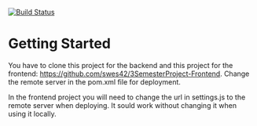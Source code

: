 [![Build Status](https://travis-ci.com/MiaSimone/CA3-Backend.svg?branch=master)](https://travis-ci.com/MiaSimone/CA3-Backend)

# Getting Started

You have to clone this project for the backend and this project for the frontend: https://github.com/swes42/3SemesterProject-Frontend.
Change the remote server in the pom.xml file for deployment.

In the frontend project you will need to change the url in settings.js to the remote server when deploying. It sould work without changing it when using it locally.
